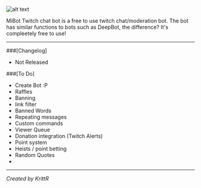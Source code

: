![alt text][logo]

MiBot Twitch chat bot is a free to use twitch chat/moderation bot. The bot has similar functions to bots such as DeepBot, the difference? It's compleetely free to use!

---

###[Changelog]
* Not Released

###[To Do]
* Create Bot :P
* Raffles
* Banning
* link filter
* Banned Words
* Repeating messages
* Custom commands
* Viewer Queue
* Donation integration (Twitch Alerts)
* Point system
* Heists / point betting
* Random Quotes
* 

---

*Created by KrittR*


[logo]: http://i.imgur.com/ecccd01.png "MiBot Logo"
